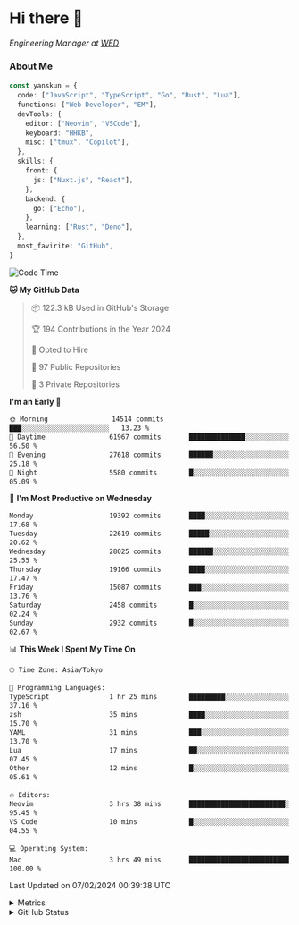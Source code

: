 # Hi there&nbsp;:wave:

<!-- ![Alt text](https://spotify-recently-played-readme.vercel.app/api?user=31kynbuubkiu3r4qh4hjuaglhfay) -->

_Engineering Manager at [WED](https://github.com/wedinc)_

### About Me

```ts
const yanskun = {
  code: ["JavaScript", "TypeScript", "Go", "Rust", "Lua"],
  functions: ["Web Developer", "EM"],
  devTools: {
    editor: ["Neovim", "VSCode"],
    keyboard: "HHKB",
    misc: ["tmux", "Copilot"],
  },
  skills: {
    front: {
      js: ["Nuxt.js", "React"],
    },
    backend: {
      go: ["Echo"],
    },
    learning: ["Rust", "Deno"],
  },
  most_favirite: "GitHub",
}
```

<!--START_SECTION:waka-->
![Code Time](http://img.shields.io/badge/Code%20Time-680%20hrs%2035%20mins-blue)

**🐱 My GitHub Data** 

> 📦 122.3 kB Used in GitHub's Storage 
 > 
> 🏆 194 Contributions in the Year 2024
 > 
> 💼 Opted to Hire
 > 
> 📜 97 Public Repositories 
 > 
> 🔑 3 Private Repositories 
 > 
**I'm an Early 🐤** 

```text
🌞 Morning                14514 commits       ███░░░░░░░░░░░░░░░░░░░░░░   13.23 % 
🌆 Daytime                61967 commits       ██████████████░░░░░░░░░░░   56.50 % 
🌃 Evening                27618 commits       ██████░░░░░░░░░░░░░░░░░░░   25.18 % 
🌙 Night                  5580 commits        █░░░░░░░░░░░░░░░░░░░░░░░░   05.09 % 
```
📅 **I'm Most Productive on Wednesday** 

```text
Monday                   19392 commits       ████░░░░░░░░░░░░░░░░░░░░░   17.68 % 
Tuesday                  22619 commits       █████░░░░░░░░░░░░░░░░░░░░   20.62 % 
Wednesday                28025 commits       ██████░░░░░░░░░░░░░░░░░░░   25.55 % 
Thursday                 19166 commits       ████░░░░░░░░░░░░░░░░░░░░░   17.47 % 
Friday                   15087 commits       ███░░░░░░░░░░░░░░░░░░░░░░   13.76 % 
Saturday                 2458 commits        █░░░░░░░░░░░░░░░░░░░░░░░░   02.24 % 
Sunday                   2932 commits        █░░░░░░░░░░░░░░░░░░░░░░░░   02.67 % 
```


📊 **This Week I Spent My Time On** 

```text
🕑︎ Time Zone: Asia/Tokyo

💬 Programming Languages: 
TypeScript               1 hr 25 mins        █████████░░░░░░░░░░░░░░░░   37.16 % 
zsh                      35 mins             ████░░░░░░░░░░░░░░░░░░░░░   15.70 % 
YAML                     31 mins             ███░░░░░░░░░░░░░░░░░░░░░░   13.70 % 
Lua                      17 mins             ██░░░░░░░░░░░░░░░░░░░░░░░   07.45 % 
Other                    12 mins             █░░░░░░░░░░░░░░░░░░░░░░░░   05.61 % 

🔥 Editors: 
Neovim                   3 hrs 38 mins       ████████████████████████░   95.45 % 
VS Code                  10 mins             █░░░░░░░░░░░░░░░░░░░░░░░░   04.55 % 

💻 Operating System: 
Mac                      3 hrs 49 mins       █████████████████████████   100.00 % 
```


 Last Updated on 07/02/2024 00:39:38 UTC
<!--END_SECTION:waka-->

<details>
  <summary>Metrics</summary>
  <img src="https://github.com/yanskun/yanskun/blob/main/github-metrics.svg" alt="Metrics">
</details>

<details>
  <summary>GitHub Status</summary>
  <picture>
    <source media="(prefers-color-scheme: dark)" srcset="https://raw.githubusercontent.com/yanskun/yanskun/master/profile-summary-card-output/nord_dark/0-profile-details.svg">
   <img src="https://raw.githubusercontent.com/yanskun/yanskun/master/profile-summary-card-output/default/0-profile-details.svg">
  </picture>
  <br>
  <picture>
    <source media="(prefers-color-scheme: dark)" srcset="https://raw.githubusercontent.com/yanskun/yanskun/master/profile-summary-card-output/nord_dark/1-repos-per-language.svg">
   <img src="https://raw.githubusercontent.com/yanskun/yanskun/master/profile-summary-card-output/default/1-repos-per-language.svg">
  </picture>
  <picture>
    <source media="(prefers-color-scheme: dark)" srcset="https://raw.githubusercontent.com/yanskun/yanskun/master/profile-summary-card-output/nord_dark/2-most-commit-language.svg">
   <img src="https://raw.githubusercontent.com/yanskun/yanskun/master/profile-summary-card-output/default/2-most-commit-language.svg">
  </picture>
  <br>
  <picture>
    <source media="(prefers-color-scheme: dark)" srcset="https://raw.githubusercontent.com/yanskun/yanskun/master/profile-summary-card-output/nord_dark/3-stats.svg">
   <img src="https://raw.githubusercontent.com/yanskun/yanskun/master/profile-summary-card-output/default/3-stats.svg">
  </picture>
  <picture>
    <source media="(prefers-color-scheme: dark)" srcset="https://raw.githubusercontent.com/yanskun/yanskun/master/profile-summary-card-output/nord_dark/4-productive-time.svg">
   <img src="https://raw.githubusercontent.com/yanskun/yanskun/master/profile-summary-card-output/default/4-productive-time.svg">
  </picture>
</details>
